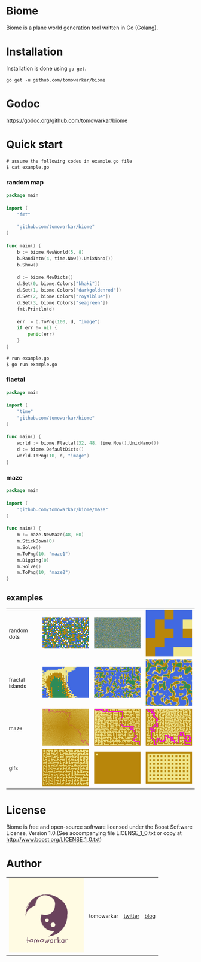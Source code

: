 # Biome
Biome is a plane world generation tool written in Go (Golang).

# Installation
Installation is done using `go get`.
```
go get -u github.com/tomowarkar/biome
```

# Godoc
https://godoc.org/github.com/tomowarkar/biome

# Quick start
```
# assume the following codes in example.go file
$ cat example.go
```
### random map
```go
package main

import (
	"fmt"

	"github.com/tomowarkar/biome"
)

func main() {
	b := biome.NewWorld(5, 8)
	b.RandIntn(4, time.Now().UnixNano())
	b.Show()

	d := biome.NewDicts()
	d.Set(0, biome.Colors["khaki"])
	d.Set(1, biome.Colors["darkgoldenrod"])
	d.Set(2, biome.Colors["royalblue"])
	d.Set(3, biome.Colors["seagreen"])
	fmt.Println(d)

	err := b.ToPng(100, d, "image")
	if err != nil {
		panic(err)
	}
}
```
```
# run example.go
$ go run example.go
```
### flactal
```go
package main

import (
	"time"
	"github.com/tomowarkar/biome"
)

func main() {
	world := biome.Flactal(32, 48, time.Now().UnixNano())
	d := biome.DefaultDicts()
	world.ToPng(10, d, "image")
}
```
### maze
```go
package main

import (
	"github.com/tomowarkar/biome/maze"
)

func main() {
	m := maze.NewMaze(48, 60)
	m.StickDown(0)
	m.Solve()
	m.ToPng(10, "maze1")
	m.Digging(0)
	m.Solve()
	m.ToPng(10, "maze2")
}
```
## examples
|                 |                                                    |                                                    |                                                     |
| --------------- | -------------------------------------------------- | -------------------------------------------------- | --------------------------------------------------- |
| random dots     | <img src="assets/examples/image5.png" width="200"> | <img src="assets/examples/image4.png" width="200"> | <img src="assets/examples/example.png" width="200"> |
| fractal islands | <img src="assets/examples/image.png" width="200">  | <img src="assets/examples/image3.png" width="200"> | <img src="assets/examples/image2.png" width="200">  |
| maze            | <img src="assets/examples/maze.png" width="200">   | <img src="assets/examples/maze1.png" width="200">  | <img src="assets/examples/maze2.png" width="200">   |
| gifs            | <img src="assets/examples/maze.gif" width="200">   | <img src="assets/examples/dig1.gif" width="200">   | <img src="assets/examples/stick1.gif" width="200">  |

# License
Biome is free and open-source software licensed under  the Boost Software License, Version 1.0.(See accompanying file LICENSE_1_0.txt or copy at http://www.boost.org/LICENSE_1_0.txt)

# Author 
|                                               |            |                                             |                                |
| --------------------------------------------- | ---------- | ------------------------------------------- | ------------------------------ |
| <img src="assets/tomowarkar.png" width="200"> | tomowarkar | [twitter](https://twitter.com/tomorrowSLog) | [blog](https://tomowarkar.com) |

